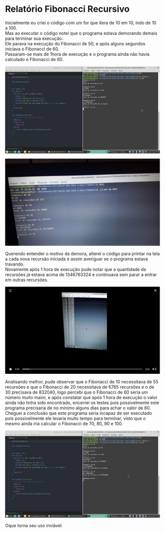 # Relatório Fibonacci Recursivo  
Inicialmente eu criei o código com um for que itera de 10 em 10, indo de 10 a 100.  
Mas ao executar o código notei que o programa estava demorando demais para terminar sua execução.  
Ele parava na execução do Fibonacci de 50, e após alguns segundos iniciava o Fibonacci de 60.  
Passaram-se mais de 1hora de execução e o programa ainda não havia calculado o Fibonacci de 60.  

![Fibonacci_50](Imagens/Fibo_50.png)  

![Fibonacci_50_2](Imagens/Fibo_50_2.jpeg)  

Querendo entender o motivo da demora, alterei o código para printar na tela a cada nova recursão iniciada e assim averiguar se o programa estava travando.  
Novamente após 1 hora de execução pude notar que a quantidade de recursões já estava acima de 1346763324 e continuava sem parar a entrar em outras recursões.  

![Fibonacci_50_2](Imagens/Fibo_1hora.png)

Analisando melhor, pude observar que o Fibonacci de 10 necessitava de 55 recursões e que o Fibonacci de 20 necessitava de 6765 recursões e o de 30 precisava de 832040, logo percebi que o Fibonacci de 60 seria um número muito maior, e após constatar que após 1 hora de execução o valor ainda não tinha sido encontrado, encerrei os testes pois possivelmente este programa precisaria de no mínimo alguns dias para achar o valor de 60.  
Cheguei a conclusão que este programa seria incapaz de ser executado pois possivelmente ele levaria muito tempo para terminar, visto que o mesmo ainda iria calcular o Fibonacci de 70, 80, 90 e 100.  

![Fibonacci_50_2](Imagens/Fibo_60.png)

Oque torna seu uso inviável.  
